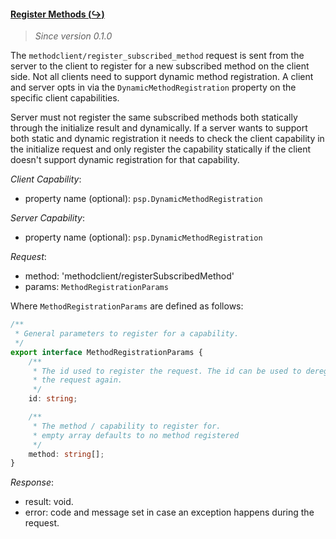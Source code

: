 #### <a href="#register_subscribed_method" name="register_subscribed_method" class="anchor">Register Methods (:arrow_right_hook:)</a>

> *Since version 0.1.0*

The `methodclient/register_subscribed_method` request is sent from the server to the client to register for a new subscribed method on the client side. Not all clients need to support dynamic method registration. A client and server opts in via the `DynamicMethodRegistration` property on the specific client capabilities.

Server must not register the same subscribed methods both statically through the initialize result and dynamically. If a server wants to support both static and dynamic registration it needs to check the client capability in the initialize request and only register the capability statically if the client doesn't support dynamic registration for that capability.

*Client Capability*:

* property name (optional): `psp.DynamicMethodRegistration`

*Server Capability*:

* property name (optional): `psp.DynamicMethodRegistration`

*Request*:

* method: 'methodclient/registerSubscribedMethod'
* params: `MethodRegistrationParams`

Where `MethodRegistrationParams` are defined as follows:

<div class="anchorHolder"><a href="#methodRegistrationParams" name="methodRegistrationParams" class="linkableAnchor"></a></div>

```typescript
/**
 * General parameters to register for a capability.
 */
export interface MethodRegistrationParams {
    /**
     * The id used to register the request. The id can be used to deregister
     * the request again.
     */
    id: string;

    /**
     * The method / capability to register for.
     * empty array defaults to no method registered
     */
    method: string[];
}
```

*Response*:

* result: void.
* error: code and message set in case an exception happens during the request.
